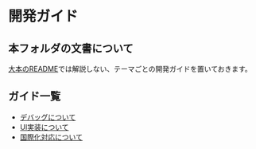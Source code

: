 # 開発ガイド

## 本フォルダの文書について

[大本のREADME](../README.md)では解説しない、テーマごとの開発ガイドを置いておきます。

## ガイド一覧

- [デバッグについて](./debug.md)
- [UI実装について](./ui.md)
- [国際化対応について](./i18n.md)

